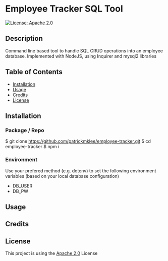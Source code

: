 
  # Employee Tracker SQL Tool
  [![License: Apache 2.0](https://img.shields.io/badge/License-Apache%202.0-green.svg)](https://choosealicense.com/licenses/apache-2.0/)
  
  ## Description
  Command line based tool to handle SQL CRUD operations into an employee database.
Implemented with NodeJS, using Inquirer and mysql2 libraries
  
  ## Table of Contents

  - [Installation](#installation)
  - [Usage](#usage)
  - [Credits](#credits)
  - [License](#license)

  ## Installation
  ### Package / Repo
  $ git clone https://github.com/patrickmklee/employee-tracker.git
  $ cd employee-tracker
  $ npm i
  ### Environment
  Use your prefered method (e.g. dotenv) to set the following environment variables (based on your local database configuration)
  - DB_USER
  - DB_PW
  
  ## Usage
  
  
  ## Credits
  
  
  ## License
  This project is using the [Apache 2.0](https://choosealicense.com/licenses/apache-2.0/)
     License
  
  
